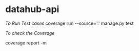 # datahub-api

*To Run Test cases*
coverage  run --source='.' manage.py test

*To check the Coverage*

coverage report -m  